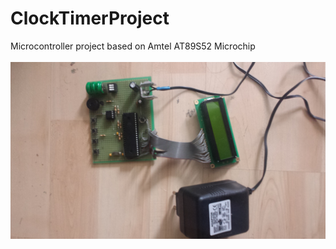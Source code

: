 # ClockTimerProject
Microcontroller project based on Amtel AT89S52 Microchip
</br>
</br>
![alt text](https://raw.githubusercontent.com/IliyanPopov/ClockTimerProject/master/23.jpg)
